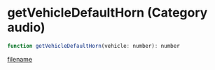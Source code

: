 # getVehicleDefaultHorn (Category audio)

```js
function getVehicleDefaultHorn(vehicle: number): number
```

[filename](getVehicleDefaultHorn_m.md ':include')
